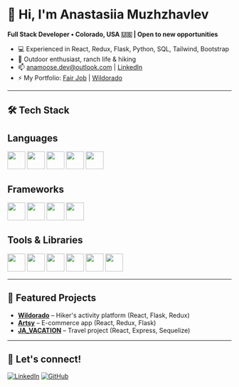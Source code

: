 # 👋 Hi, I'm Anastasiia Muzhzhavlev

**Full Stack Developer • Colorado, USA 🇺🇸 | Open to new opportunities**

- 💻 Experienced in React, Redux, Flask, Python, SQL, Tailwind, Bootstrap
- 🌄 Outdoor enthusiast, ranch life & hiking
- 📫 anamoose.dev@outlook.com | [LinkedIn](https://www.linkedin.com/in/anastasiia-m-618980290/)
- ⚡ My Portfolio: [Fair Job](https://your-portfolio-link.com) | [Wildorado](https://wildorado.onrender.com/)

---

## 🛠️ Tech Stack
## Languages
<p align="left">
<img src="https://cdn.jsdelivr.net/gh/devicons/devicon/icons/javascript/javascript-original.svg" width="40"/> 
<img src="https://cdn.jsdelivr.net/gh/devicons/devicon/icons/python/python-original.svg" width="40"/> 
<img src="https://cdn.jsdelivr.net/gh/devicons/devicon/icons/typescript/typescript-original.svg" width="40"/> 
<img src="https://cdn.jsdelivr.net/gh/devicons/devicon/icons/html5/html5-original.svg" width="40"/> 
<img src="https://cdn.jsdelivr.net/gh/devicons/devicon/icons/css3/css3-original.svg" width="40"/> 
</p>

## Frameworks
<p align="left">
<img src="https://cdn.jsdelivr.net/gh/devicons/devicon/icons/react/react-original.svg" width="40"/> 
<img src="https://cdn.jsdelivr.net/gh/devicons/devicon/icons/nextjs/nextjs-original-wordmark.svg" width="40"/>
<img src="https://cdn.jsdelivr.net/gh/devicons/devicon/icons/express/express-original.svg" width="40"/>
<img src="https://cdn.jsdelivr.net/gh/devicons/devicon/icons/flask/flask-original.svg" width="40"/>
</p>

## Tools & Libraries
<p align="left">
<img src="https://cdn.jsdelivr.net/gh/devicons/devicon/icons/redux/redux-original.svg" width="40"/>
<img src="https://cdn.jsdelivr.net/gh/devicons/devicon/icons/nodejs/nodejs-original.svg" width="40"/>
<img src="https://cdn.jsdelivr.net/gh/devicons/devicon/icons/sequelize/sequelize-original.svg" width="40"/>
<img src="https://cdn.jsdelivr.net/gh/devicons/devicon/icons/sqlalchemy/sqlalchemy-original.svg" width="40"/>
<img src="https://cdn.jsdelivr.net/gh/devicons/devicon/icons/sqlite/sqlite-original.svg" width="40"/>
<img src="https://cdn.jsdelivr.net/gh/devicons/devicon/icons/git/git-original.svg" width="40"/>
</p>


---

## 🌟 Featured Projects

- **[Wildorado](https://wildorado.onrender.com/)** – Hiker's activity platform (React, Flask, Redux)
- **[Artsy](https://github.com/AnastasiiaMuzh/Artsy)** – E-commerce app (React, Redux, Flask)
- **[JA_VACATION](https://github.com/AnastasiiaMuzh/JA_VACATION)** – Travel project (React, Express, Sequelize)

---

## 🤝 Let's connect!

[![LinkedIn](https://img.shields.io/badge/-LinkedIn-blue?logo=Linkedin&logoColor=white&style=flat-square)](https://www.linkedin.com/in/anastasiia-m-618980290/)
[![GitHub](https://img.shields.io/badge/-GitHub-181717?logo=github&logoColor=white&style=flat-square)](https://github.com/AnastasiiaMuzh)

